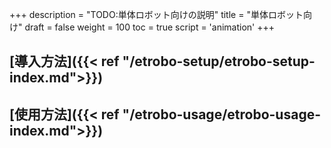 +++
description = "TODO:単体ロボット向けの説明"
title = "単体ロボット向け"
draft = false
weight = 100
toc = true
script = 'animation'
+++

## [導入方法]({{< ref "/etrobo-setup/etrobo-setup-index.md">}})

## [使用方法]({{< ref "/etrobo-usage/etrobo-usage-index.md">}})
